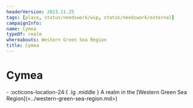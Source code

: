 ```yaml
---
headerVersion: 2023.11.25
tags: [place, status/needswork/wip, status/needswork/external]
campaignInfo:
name: Cymea
typeOf: realm
whereabouts: Western Green Sea Region
title: Cymea
---
```

# Cymea
<div class="grid cards ext-narrow-margin ext-one-column" markdown>
-    :octicons-location-24:{ .lg .middle } A realm in the [Western Green Sea Region](<../western-green-sea-region.md>)  
</div>





